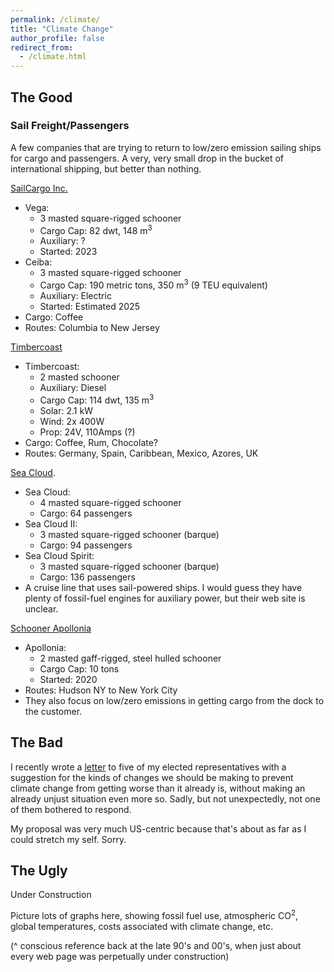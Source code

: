 ```yaml
---
permalink: /climate/
title: "Climate Change"
author_profile: false
redirect_from: 
  - /climate.html
---
```

## The Good

### Sail Freight/Passengers

A few companies that are trying to return to low/zero emission sailing ships for cargo and passengers. A very, very small drop in the bucket of international shipping, but better than nothing.

[SailCargo Inc.][1]

- Vega:
   * 3 masted square-rigged schooner
   * Cargo Cap: 82 dwt, 148 m<sup>3</sup>
   * Auxiliary: ?
   * Started: 2023
- Ceiba:
   * 3 masted square-rigged schooner
   * Cargo Cap: 190 metric tons, 350 m<sup>3</sup> (9 TEU equivalent)
   * Auxiliary: Electric
   * Started: Estimated 2025
- Cargo: Coffee
- Routes: Columbia to New Jersey

[Timbercoast][2]

- Timbercoast:
   * 2 masted schooner
   * Auxiliary: Diesel 
   * Cargo Cap: 114 dwt, 135 m<sup>3</sup>
   * Solar: 2.1 kW
   * Wind: 2x 400W
   * Prop: 24V, 110Amps (?)
- Cargo: Coffee, Rum, Chocolate?
- Routes: Germany, Spain, Caribbean, Mexico, Azores, UK


[Sea Cloud][3].
- Sea Cloud:
   * 4 masted square-rigged schooner
   * Cargo: 64 passengers
- Sea Cloud II:
   * 3 masted square-rigged schooner (barque)
   * Cargo: 94 passengers
- Sea Cloud Spirit:
   * 3 masted square-rigged schooner (barque)
   * Cargo: 136 passengers
- A cruise line that uses sail-powered ships. I would guess they have plenty of fossil-fuel engines for auxiliary power, but their web site is unclear.

[Schooner Apollonia][4]
- Apollonia:
   * 2 masted gaff-rigged, steel hulled schooner
   * Cargo Cap: 10 tons
   * Started: 2020
- Routes: Hudson NY to New York City
- They also focus on low/zero emissions in getting cargo from the dock to the customer.

## The Bad

I recently wrote a [letter](/climate/tax_ubi_climate) to five of my elected representatives with a suggestion for the kinds of changes we should be making to prevent climate change from getting worse than it already is, without making an already unjust situation even more so. Sadly, but not unexpectedly, not one of them bothered to respond.

My proposal was very much US-centric because that's about as far as I could stretch my self. Sorry.

## The Ugly

Under Construction

Picture lots of graphs here, showing fossil fuel use, atmospheric CO<sup>2</sup>, global temperatures, costs associated with climate change, etc.

(^ conscious reference back at the late 90's and 00's, when just about every web page was perpetually under construction)

[1]: https://www.sailcargo.inc/
[2]: https://timbercoast.com/en/
[3]: https://www.seacloud.com
[4]: http://www.schoonerapollonia.com/

